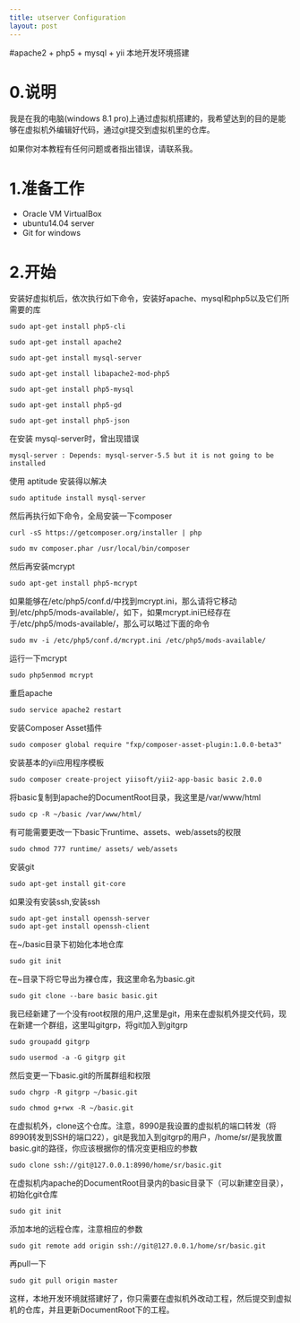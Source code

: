 ```yaml
---
title: utserver Configuration
layout: post
---
```


#apache2 + php5 + mysql + yii 本地开发环境搭建

# 0.说明

我是在我的电脑(windows 8.1 pro)上通过虚拟机搭建的，我希望达到的目的是能够在虚拟机外编辑好代码，通过git提交到虚拟机里的仓库。

如果你对本教程有任何问题或者指出错误，请联系我。


# 1.准备工作

* Oracle VM VirtualBox
* ubuntu14.04 server
* Git for windows

# 2.开始

安装好虚拟机后，依次执行如下命令，安装好apache、mysql和php5以及它们所需要的库

	sudo apt-get install php5-cli

	sudo apt-get install apache2

	sudo apt-get install mysql-server

	sudo apt-get install libapache2-mod-php5 

	sudo apt-get install php5-mysql

	sudo apt-get install php5-gd

	sudo apt-get install php5-json
	
在安装 mysql-server时，曾出现错误
	
	mysql-server : Depends: mysql-server-5.5 but it is not going to be installed
	
使用 aptitude 安装得以解决

	sudo aptitude install mysql-server


然后再执行如下命令，全局安装一下composer

	curl -sS https://getcomposer.org/installer | php

	sudo mv composer.phar /usr/local/bin/composer

然后再安装mcrypt

	sudo apt-get install php5-mcrypt

如果能够在/etc/php5/conf.d/中找到mcrypt.ini，那么请将它移动到/etc/php5/mods-available/，如下，如果mcrypt.ini已经存在于/etc/php5/mods-available/，那么可以略过下面的命令

	sudo mv -i /etc/php5/conf.d/mcrypt.ini /etc/php5/mods-available/

运行一下mcrypt

	sudo php5enmod mcrypt

重启apache

	sudo service apache2 restart


安装Composer Asset插件

	sudo composer global require "fxp/composer-asset-plugin:1.0.0-beta3"

安装基本的yii应用程序模板

	sudo composer create-project yiisoft/yii2-app-basic basic 2.0.0


将basic复制到apache的DocumentRoot目录，我这里是/var/www/html

	sudo cp -R ~/basic /var/www/html/

有可能需要更改一下basic下runtime、assets、web/assets的权限

	sudo chmod 777 runtime/ assets/ web/assets

安装git

	sudo apt-get install git-core

如果没有安装ssh,安装ssh

	sudo apt-get install openssh-server
	sudo apt-get install openssh-client


在~/basic目录下初始化本地仓库
	
	sudo git init

在~目录下将它导出为裸仓库，我这里命名为basic.git

	sudo git clone --bare basic basic.git

我已经新建了一个没有root权限的用户,这里是git，用来在虚拟机外提交代码，现在新建一个群组，这里叫gitgrp，将git加入到gitgrp

	sudo groupadd gitgrp
	
	sudo usermod -a -G gitgrp git

然后变更一下basic.git的所属群组和权限

	sudo chgrp -R gitgrp ~/basic.git

	sudo chmod g+rwx -R ~/basic.git

在虚拟机外，clone这个仓库。注意，8990是我设置的虚拟机的端口转发（将8990转发到SSH的端口22），git是我加入到gitgrp的用户，/home/sr/是我放置basic.git的路径，你应该根据你的情况变更相应的参数

	sudo clone ssh://git@127.0.0.1:8990/home/sr/basic.git

在虚拟机内apache的DocumentRoot目录内的basic目录下（可以新建空目录），初始化git仓库

	sudo git init

添加本地的远程仓库，注意相应的参数

	sudo git remote add origin ssh://git@127.0.0.1/home/sr/basic.git

再pull一下

	sudo git pull origin master

这样，本地开发环境就搭建好了，你只需要在虚拟机外改动工程，然后提交到虚拟机的仓库，并且更新DocumentRoot下的工程。


